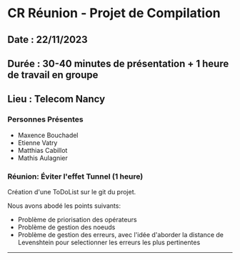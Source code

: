 # CR Réunion - Projet de Compilation

## Date : 22/11/2023
## Durée : 30-40 minutes de présentation + 1 heure de travail en groupe
## Lieu : Telecom Nancy

### Personnes Présentes
- Maxence Bouchadel
- Etienne Vatry
- Matthias Cabillot
- Mathis Aulagnier

### Réunion: Éviter l'effet Tunnel (1 heure)

Création d'une ToDoList sur le git du projet.

Nous avons abodé les points suivants:
- Problème de priorisation des opérateurs
- Problème de gestion des noeuds
- Problème de gestion des erreurs, avec l'idée d'aborder la distance de Levenshtein pour selectionner les erreurs les plus pertinentes
---

